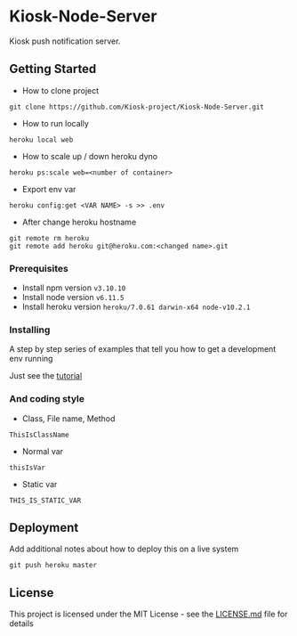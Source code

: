 # Kiosk-Node-Server

Kiosk push notification server.

## Getting Started

- How to clone project
```
git clone https://github.com/Kiosk-project/Kiosk-Node-Server.git
```

- How to run locally
```
heroku local web
```

- How to scale up / down heroku dyno

```
heroku ps:scale web=<number of container>
```

- Export env var

```
heroku config:get <VAR NAME> -s >> .env
```

- After change heroku hostname
```
git remote rm heroku
git remote add heroku git@heroku.com:<changed name>.git
```

### Prerequisites

- Install npm version `v3.10.10`
- Install node version `v6.11.5`
- Install heroku version `heroku/7.0.61 darwin-x64 node-v10.2.1`

### Installing

A step by step series of examples that tell you how to get a development env running

Just see the [tutorial](https://devcenter.heroku.com/articles/getting-started-with-nodejs#introduction)

### And coding style 

- Class, File name, Method

```
ThisIsClassName
```

- Normal var
```
thisIsVar
```

- Static var
```
THIS_IS_STATIC_VAR
```

## Deployment

Add additional notes about how to deploy this on a live system

```
git push heroku master
```

## License

This project is licensed under the MIT License - see the [LICENSE.md](LICENSE) file for details
